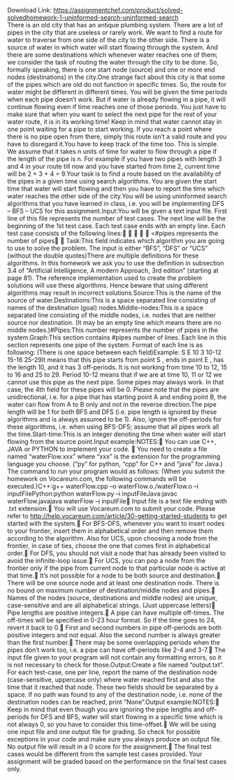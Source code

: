 Download Link: https://assignmentchef.com/product/solved-solvedhomework-1-uninformed-search-uninformed-search
<br>
There is an old city that has an antique plumbing system. There are a lot of pipes in the city that are useless or rarely work. We want to find a route for water to traverse from one side of the city to the other side. There is a source of water in which water will start flowing through the system. And there are some destinations which whenever water reaches one of them; we consider the task of routing the water through the city to be done. So, formally speaking, there is one start node (source) and one or more end nodes (destinations) in the city.One strange fact about this city is that some of the pipes which are old do not function in specific times. So, the route for water might be different in different times. You will be given the time periods when each pipe doesn’t work. But if water is already flowing in a pipe, it will continue flowing even if time reaches one of those periods. You just have to make sure that when you want to select the next pipe for the rest of your water route, it is in its working time! Keep in mind that water cannot stay in one point waiting for a pipe to start working. If you reach a point where there is no pipe open from there, simply this route isn’t a valid route and you have to disregard it.You have to keep track of the time too. This is simple. We assume that it takes n units of time for water to flow through a pipe if the length of the pipe is n. For example if you have two pipes with length 3 and 4 in your route till now and you have started from time 2, current time will be 2 + 3 + 4 = 9.Your task is to find a route based on the availability of the pipes in a given time using search algorithms. You are given the start time that water will start flowing and then you have to report the time which water reaches the other side of the city.You will be using uninformed search algorithms that you have learned in class, i.e. you will be implementing DFS – BFS – UCS for this assignment.Input:You will be given a text input file. First line of this file represents the number of test cases. The next line will be the beginning of the 1st test case. Each test case ends with an empty line. Each test case consists of the following lines:     &lt;#pipes represents the number of pipes  Task:This field indicates which algorithm you are going to use to solve the problem. The input is either “BFS”, “DFS” or “UCS” (without the double quotes)There are multiple definitions for these algorithms. In this homework we ask you to use the definition in subsection 3.4 of “Artificial Intelligence, A modern Approach, 3rd edition” (starting at page 81). The reference implementation used to create the problem solutions will use these algorithms. Hence beware that using different algorithms may result in incorrect solutions.Source:This is the name of the source of water.Destinations:This is a space separated line consisting of names of the destination (goal) nodes.Middle-nodes:This is a space separated line consisting of the middle nodes, i.e. nodes that are neither source nor destination. (It may be an empty line which means there are no middle nodes.)#Pipes:This number represents the number of pipes in the system.Graph:This section contains #pipes number of lines. Each line in this section represents one pipe of the system. Format of each line is as following: (There is one space between each field)Example: S E 10 3 10-12 15-16 25-29It means that this pipe starts from point S , ends in point E , has the length 10, and it has 3 off-periods. It is not working from time 10 to 12, 15 to 16 and 25 to 29. Period 10-12 means that if we are at time 10, 11 or 12 we cannot use this pipe as the next pipe. Some pipes may always work. In that case, the 4th field for these pipes will be 0. Please note that the pipes are unidirectional, i.e. for a pipe that has starting point A and ending point B, the water can flow from A to B only and not in the reverse direction.The pipe length will be 1 for both BFS and DFS (i.e. pipe length is ignored by these algorithms and is always assumed to be 1). Also, ignore the off-periods for these algorithms, i.e. when using BFS-DFS; assume that all pipes work all the time.Start-time:This is an integer denoting the time when water will start flowing from the source point.Input example:NOTES: You can use C++, JAVA or PYTHON to implement your code.  You need to create a file named “waterFlow.xxx” where “xxx” is the extension for the programming language you choose. (“py” for python, “cpp” for C++ and “java” for Java.) The command to run your program would as follows: (When you submit the homework on Vocareum.com, the following commands will be executed.)C++:g++ waterFlow.cpp –o waterFlow.o./waterFlow.o –i inputFilePython:python waterFlow.py –i inputFileJava:javac waterFlow.javajava waterFlow –i inputFile Input file is a text file ending with .txt extension. You will use Vocareum.com to submit your code. Please refer to http://help.vocareum.com/article/30-getting-started-students to get started with the system. For BFS-DFS, whenever you want to insert nodes to your frontier, insert them in alphabetical order and then remove them according to the algorithm. Also for UCS, upon choosing a node from the frontier, in case of ties, choose the one that comes first in alphabetical order. For DFS, you should not visit a node that has already been visited to avoid the infinite-loop issue. For UCS, you can pop a node from the frontier only if the pipe from current node to that particular node is active at that time. It’s not possible for a node to be both source and destination. There will be one source node and at least one destination node. There is no bound on maximum number of destination/middle nodes and pipes. Names of the nodes (source, destinations and middle nodes) are unique, case-sensitive and are all alphabetical strings. (Just uppercase letters) Pipe lengths are positive integers. A pipe can have multiple off-times. The off-times will be specified in 0-23 hour format. So if the time goes to 24, revert it back to 0. First and second numbers in pipe off-periods are both positive integers and not equal. Also the second number is always greater than the first number. There may be some overlapping periods when the pipes don’t work too, i.e. a pipe can have off-periods like 2-4 and 3-7. The input file given to your program will not contain any formatting errors, so it is not necessary to check for those.Output:Create a file named “output.txt”. For each test-case, one per line, report the name of the destination node (case-sensitive, uppercase only) where water reached first and also the time that it reached that node. These two fields should be separated by a space. If no path was found to any of the destination node, i.e. none of the destination nodes can be reached, print “None”.Output example:NOTES: Keep in mind that even though you are ignoring the pipe lengths and off-periods for DFS and BFS, water will start flowing in a specific time which is not always 0, so you have to consider this time-offset. We will be using one input file and one output file for grading. So check for possible exceptions in your code and make sure you always produce an output file. No output file will result in a 0 score for the assignment. The final test cases would be different from the sample test cases provided. Your assignment will be graded based on the performance on the final test cases only.